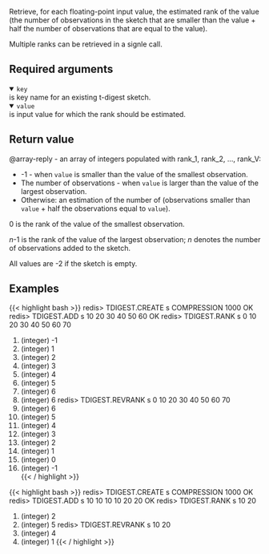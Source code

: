 Retrieve, for each floating-point input value, the estimated rank of the value (the number of observations in the sketch that are smaller than the value + half the number of observations that are equal to the value).

Multiple ranks can be retrieved in a signle call.

## Required arguments
<details open><summary><code>key</code></summary>
is key name for an existing t-digest sketch.
</details>

<details open><summary><code>value</code></summary>
is input value for which the rank should be estimated.

## Return value

@array-reply - an array of integers populated with rank_1, rank_2, ..., rank_V:
  
- -1 - when `value` is smaller than the value of the smallest observation.
- The number of observations - when `value` is larger than the value of the largest observation.
- Otherwise: an estimation of the number of (observations smaller than `value` + half the observations equal to `value`).
  
0 is the rank of the value of the smallest observation.

_n_-1 is the rank of the value of the largest observation; _n_ denotes the number of observations added to the sketch.
  
All values are -2 if the sketch is empty.  

## Examples

{{< highlight bash >}}
redis> TDIGEST.CREATE s COMPRESSION 1000
OK
redis> TDIGEST.ADD s 10 20 30 40 50 60
OK
redis> TDIGEST.RANK s 0 10 20 30 40 50 60 70
1) (integer) -1
2) (integer) 1
3) (integer) 2
4) (integer) 3
5) (integer) 4
6) (integer) 5
7) (integer) 6
8) (integer) 6
redis> TDIGEST.REVRANK s 0 10 20 30 40 50 60 70
1) (integer) 6
2) (integer) 5
3) (integer) 4
4) (integer) 3
5) (integer) 2
6) (integer) 1
7) (integer) 0
8) (integer) -1  
{{< / highlight >}}
  
{{< highlight bash >}}
redis> TDIGEST.CREATE s COMPRESSION 1000
OK
redis> TDIGEST.ADD s 10 10 10 10 20 20
OK
redis> TDIGEST.RANK s 10 20
1) (integer) 2
2) (integer) 5
redis> TDIGEST.REVRANK s 10 20
1) (integer) 4
2) (integer) 1
{{< / highlight >}}
